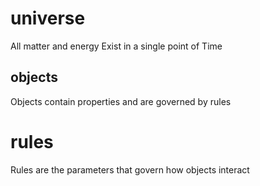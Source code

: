 # universe
All matter and energy Exist in a single point of Time

## objects

Objects contain properties and are governed by rules

# rules

Rules are the parameters that govern how objects interact 
